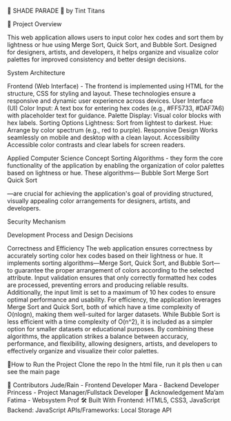 🎨 SHADE PARADE 🎨
                                                     by Tint Titans


🎀 Project Overview

This web application allows users to input color hex codes and sort them by lightness or hue using Merge Sort, Quick Sort, and Bubble Sort. Designed for designers, artists, and developers, it helps organize and visualize color palettes for improved consistency and better design decisions.

System Architecture

 Frontend (Web Interface) - The frontend is implemented using HTML for the structure, CSS for styling and layout. These technologies ensure a responsive and dynamic user experience across devices.
 User Interface (UI)
              Color Input: A text box for entering hex codes (e.g., #FF5733, #DAF7A6) with        placeholder text for guidance.
             Palette Display: Visual color blocks with hex labels.
Sorting Options
              Lightness: Sort from lightest to darkest.
              Hue: Arrange by color spectrum (e.g., red to purple).
Responsive Design
                          Works seamlessly on mobile and desktop with a clean layout.
Accessibility
              Accessible color contrasts and clear labels for screen readers.


Applied Computer Science Concept
Sorting Algorithms - they form the core functionality of the application by enabling the organization of color palettes based on lightness or hue. These algorithms—
Bubble Sort
Merge Sort
Quick Sort

—are crucial for achieving the application's goal of providing structured, visually appealing color arrangements for designers, artists, and developers.


Security Mechanism


Development Process and Design Decisions


Correctness and Efficiency
The web application ensures correctness by accurately sorting color hex codes based on their lightness or hue. It implements sorting algorithms—Merge Sort, Quick Sort, and Bubble Sort—to guarantee the proper arrangement of colors according to the selected attribute. Input validation ensures that only correctly formatted hex codes are processed, preventing errors and producing reliable results. Additionally, the input limit is set to a maximum of 10 hex codes to ensure optimal performance and usability.
For efficiency, the application leverages Merge Sort and Quick Sort, both of which have a time complexity of O(nlog⁡n), making them well-suited for larger datasets. While Bubble Sort is less efficient with a time complexity of O(n^2), it is included as a simpler option for smaller datasets or educational purposes. By combining these algorithms, the application strikes a balance between accuracy, performance, and flexibility, allowing designers, artists, and developers to effectively organize and visualize their color palettes.

🎨How to Run the Project
Clone the repo
In the html file, run it pls then u can see the main page

📝 Contributors
Jude/Rain - Frontend Developer
Mara - Backend Developer
Princess - Project Manager/Fullstack Developer
🌸 Acknowledgement
Ma’am Fatima - Websystem Prof
🛠 Built With
Frontend: HTML5, CSS3, JavaScript
Backend: JavaScript
APIs/Frameworks: Local Storage API
